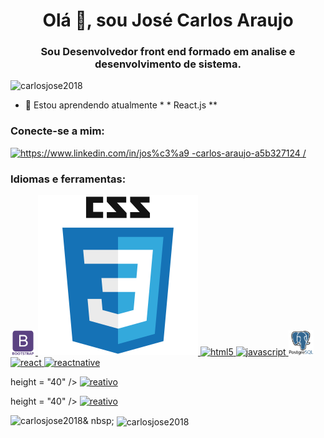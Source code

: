 <h1 align = "center"> Olá 👋, sou José Carlos Araujo </h1>
<h3 align = "center"> Sou Desenvolvedor front end formado em analise e desenvolvimento de sistema. </h3>

<p align = "left"><img src ="https://komarev.com/ghpvc/?username=carlosjose2018&label=Profile%20views&color=0e75b6&style=flat " alt =" carlosjose2018 "/> </p>

- 🌱 Estou aprendendo atualmente * * React.js **

<h3 align = "left"> Conecte-se a mim: </h3>
<p align = "left">
<a href = "https://linkedin.com/in/https://www .linkedin.com/in/jos%c3%a9-carlos-araujo-a5b327124 / "target =" blank "> <img align =" center "
src ="https://raw.githubusercontent.com/rahuldkjain/github-profile-readme-generator/master/src/images/icons/Social/linked-in-alt.svg "alt =" https://www.linkedin.com/in/jos%c3%a9 -carlos-araujo-a5b327124 / "altura =" 30 "largura =" 40 "/> </a>
</p>

<h3 align = "left"> Idiomas e ferramentas: </h3>
<p align = "left"> <a href="https://getbootstrap.com" target="_blank"> <img src = "https://raw.githubusercontent.com/devicons/devicon/master/icons/bootstrap/bootstrap-plain-wordmark.svg "alt =" bootstrap "width =" 40 "height =" 40 "/> </a> <a href =" https://www.w3schools.com/css/ "target = "_ blank"> <img src = "https://raw.githubusercontent.com/devicons/devicon/master/icons/css3/css3-original-wordmark.svg" alt = "css3" largura = "40" altura = "40" /> </a> <a href="https://www.w3.org/html/" target="_blank"> <img src = "https: //raw.githubusercontent.com / devicons / devicon / master / icons / html5 / html5-original-wordmark.svg "alt =" html5 "width =" 40 "height =" 40 "/> </a> <a href =" https: // developer.mozilla.org/en-US/docs/Web/JavaScript "target =" _ blank "> <img src =" https://raw.githubusercontent.com/devicons/devicon/master/icons/javascript/javascript-original .svg "alt =" javascript "width =" 40 "height =" 40 "/> </a> <a href="https://www.postgresql.org" target="_blank"> <img src =" https://raw.githubusercontent.com/devicons/devicon/master/icons/postgresql/postgresql-original-wordmark.svg "alt =" postgresql "width =" 40 "height =" 40 "/> </a><a href="https://reactjs.org/" target="_blank"> <img src = "https://raw.githubusercontent.com/devicons/devicon/master/icons/react/react-original-wordmark .svg "alt =" react "width =" 40 "height =" 40 "/> </a> <a href="https://reactnative.dev/" target="_blank"> <img src =" https : //reactnative.dev/img/header_logo.svg "alt =" reactnative "width =" 40 "height =" 40 "/> </a> </p>height = "40" /> </a> <a href="https://reactnative.dev/" target="_blank"> <img src = "https://reactnative.dev/img/header_logo.svg" alt = "reativo" largura = "40" altura = "40" /> </a> </p>height = "40" /> </a> <a href="https://reactnative.dev/" target="_blank"> <img src = "https://reactnative.dev/img/header_logo.svg" alt = "reativo" largura = "40" altura = "40" /> </a> </p>

<p> <img align = "left" src = "https://github-readme-stats.vercel.app/api/top-langs?username=carlosjose2018&show_icons=true&locale=en&layout=compact" alt = "carlosjose2018" /> </p>

<p> & nbsp; <img align = "center" src = "https://github-readme-stats.vercel.app/api?username=carlosjose2018&show_icons=true&locale=en" alt = "carlosjose2018" /> </p>
